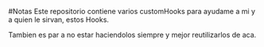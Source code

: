 #Notas
Este repositorio contiene varios customHooks para ayudame a mi y a quien le sirvan, estos Hooks.

Tambien es par a no estar haciendolos siempre  y mejor reutilizarlos de aca.